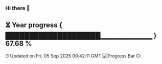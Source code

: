### Hi there 👋
⏳ Year progress { ████████████████████▁▁▁▁▁▁▁▁▁▁ } 67.68 %
---
⏰ Updated on Fri, 05 Sep 2025 00:42:11 GMT
![Progress Bar CI](https://github.com/Moyi321/Moyi321/workflows/Progress%20Bar%20CI/badge.svg)
